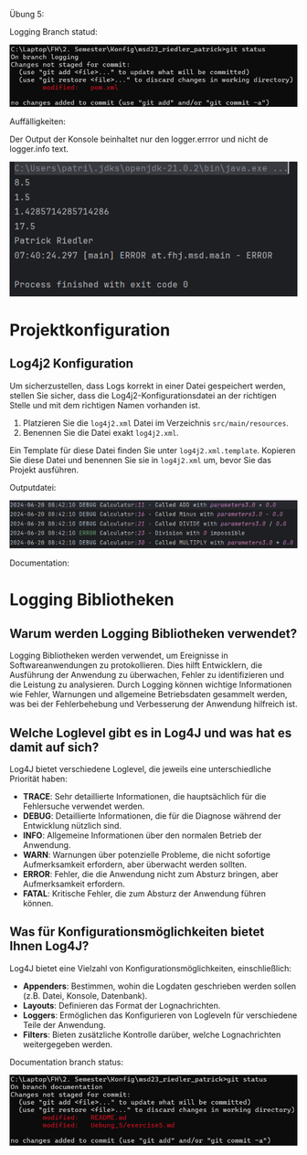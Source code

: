 Übung 5:

Logging Branch statud:

![Image](../resources/images/ex5_1.png)

Auffälligkeiten:

Der Output der Konsole beinhaltet nur den logger.errror und nicht de logger.info text.

![Image](../resources/images/ex5_2.png)

# Projektkonfiguration

## Log4j2 Konfiguration

Um sicherzustellen, dass Logs korrekt in einer Datei gespeichert werden, stellen Sie sicher, dass die Log4j2-Konfigurationsdatei an der richtigen Stelle und mit dem richtigen Namen vorhanden ist.

1. Platzieren Sie die `log4j2.xml` Datei im Verzeichnis `src/main/resources`.
2. Benennen Sie die Datei exakt `log4j2.xml`.

Ein Template für diese Datei finden Sie unter `log4j2.xml.template`. Kopieren Sie diese Datei und benennen Sie sie in `log4j2.xml` um, bevor Sie das Projekt ausführen.

Outputdatei:

![Image](../resources/images/ex5_3.png)

Documentation:

# Logging Bibliotheken

## Warum werden Logging Bibliotheken verwendet?

Logging Bibliotheken werden verwendet, um Ereignisse in Softwareanwendungen zu protokollieren. Dies hilft Entwicklern, die Ausführung der Anwendung zu überwachen, Fehler zu identifizieren und die Leistung zu analysieren. Durch Logging können wichtige Informationen wie Fehler, Warnungen und allgemeine Betriebsdaten gesammelt werden, was bei der Fehlerbehebung und Verbesserung der Anwendung hilfreich ist.

## Welche Loglevel gibt es in Log4J und was hat es damit auf sich?

Log4J bietet verschiedene Loglevel, die jeweils eine unterschiedliche Priorität haben:

- **TRACE**: Sehr detaillierte Informationen, die hauptsächlich für die Fehlersuche verwendet werden.
- **DEBUG**: Detaillierte Informationen, die für die Diagnose während der Entwicklung nützlich sind.
- **INFO**: Allgemeine Informationen über den normalen Betrieb der Anwendung.
- **WARN**: Warnungen über potenzielle Probleme, die nicht sofortige Aufmerksamkeit erfordern, aber überwacht werden sollten.
- **ERROR**: Fehler, die die Anwendung nicht zum Absturz bringen, aber Aufmerksamkeit erfordern.
- **FATAL**: Kritische Fehler, die zum Absturz der Anwendung führen können.

## Was für Konfigurationsmöglichkeiten bietet Ihnen Log4J?

Log4J bietet eine Vielzahl von Konfigurationsmöglichkeiten, einschließlich:

- **Appenders**: Bestimmen, wohin die Logdaten geschrieben werden sollen (z.B. Datei, Konsole, Datenbank).
- **Layouts**: Definieren das Format der Lognachrichten.
- **Loggers**: Ermöglichen das Konfigurieren von Logleveln für verschiedene Teile der Anwendung.
- **Filters**: Bieten zusätzliche Kontrolle darüber, welche Lognachrichten weitergegeben werden.

Documentation branch status:

![Image](../resources/images/ex5_4.png)